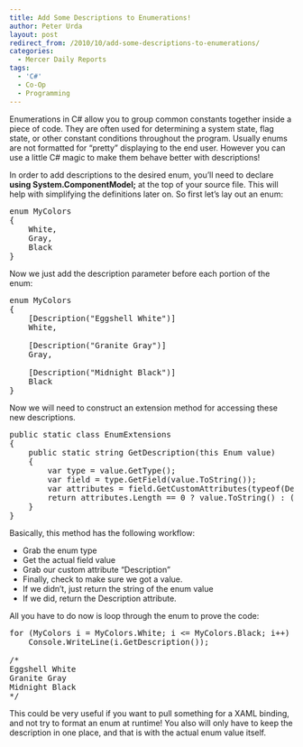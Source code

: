 ```yaml
---
title: Add Some Descriptions to Enumerations!
author: Peter Urda
layout: post
redirect_from: /2010/10/add-some-descriptions-to-enumerations/
categories:
  - Mercer Daily Reports
tags:
  - 'C#'
  - Co-Op
  - Programming
---
```

Enumerations in C# allow you to group common constants together inside a piece of code. They are often used for determining a system state, flag state, or other constant conditions throughout the program. Usually enums are not formatted for &#8220;pretty&#8221; displaying to the end user. However you can use a little C# magic to make them behave better with descriptions!

In order to add descriptions to the desired enum, you&#8217;ll need to declare **using System.ComponentModel;** at the top of your source file. This will help with simplifying the definitions later on. So first let&#8217;s lay out an enum:

<pre class="brush: csharp; title: ; notranslate" title="">enum MyColors
{
    White,
    Gray,
    Black
}
</pre>

Now we just add the description parameter before each portion of the enum:

<pre class="brush: csharp; title: ; notranslate" title="">enum MyColors
{
    [Description("Eggshell White")]
    White,

    [Description("Granite Gray")]
    Gray,

    [Description("Midnight Black")]
    Black
}
</pre>

Now we will need to construct an extension method for accessing these new descriptions.

<pre class="brush: csharp; title: ; notranslate" title="">public static class EnumExtensions
{
    public static string GetDescription(this Enum value)
    {
        var type = value.GetType();
        var field = type.GetField(value.ToString());
        var attributes = field.GetCustomAttributes(typeof(DescriptionAttribute), false);
        return attributes.Length == 0 ? value.ToString() : ((DescriptionAttribute)attributes[0]).Description;
    }
}
</pre>

Basically, this method has the following workflow:

  * Grab the enum type
  * Get the actual field value
  * Grab our custom attribute &#8220;Description&#8221;
  * Finally, check to make sure we got a value.
  * If we didn&#8217;t, just return the string of the enum value
  * If we did, return the Description attribute.

All you have to do now is loop through the enum to prove the code:

<pre class="brush: csharp; title: ; notranslate" title="">for (MyColors i = MyColors.White; i &lt;= MyColors.Black; i++)
    Console.WriteLine(i.GetDescription());

/*
Eggshell White
Granite Gray
Midnight Black
*/
</pre>

This could be very useful if you want to pull something for a XAML binding, and not try to format an enum at runtime! You also will only have to keep the description in one place, and that is with the actual enum value itself.